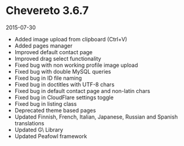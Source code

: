 # Chevereto 3.6.7

2015-07-30

- Added image upload from clipboard (Ctrl+V)
- Added pages manager
- Improved default contact page
- Improved drag select functionality
- Fixed bug with non working profile image upload
- Fixed bug with double MySQL queries
- Fixed bug in ID file naming
- Fixed bug in doctitles with UTF-8 chars
- Fixed bug in default contact page and non-latin chars
- Fixed bug in CloudFlare settings toggle
- Fixed bug in listing class
- Deprecated theme based pages
- Updated Finnish, French, Italian, Japanese, Russian and Spanish translations
- Updated G\ Library
- Updated Peafowl framework
